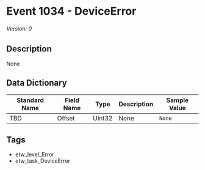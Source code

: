 # Event 1034 - DeviceError
###### Version: 0

## Description
None

## Data Dictionary
|Standard Name|Field Name|Type|Description|Sample Value|
|---|---|---|---|---|
|TBD|Offset|UInt32|None|`None`|

## Tags
* etw_level_Error
* etw_task_DeviceError